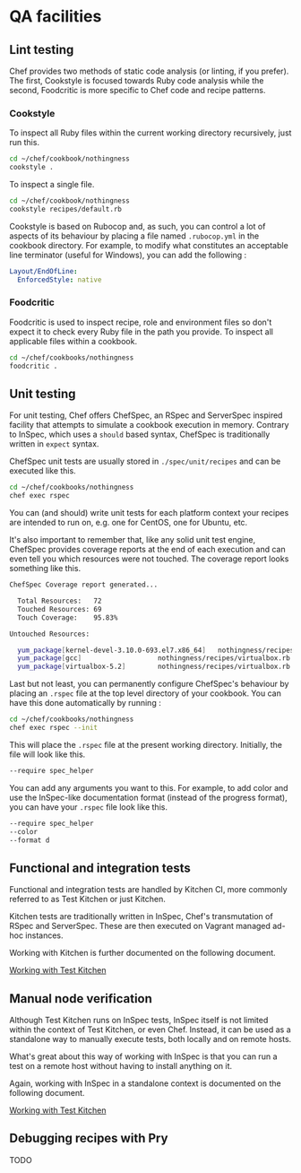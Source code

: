 # QA facilities

## Lint testing

Chef provides two methods of static code analysis (or linting, if you prefer). The first, Cookstyle is focused towards Ruby code analysis while the second, Foodcritic is more specific to Chef code and recipe patterns.

### Cookstyle

To inspect all Ruby files within the current working directory recursively, just run this.

```bash
cd ~/chef/cookbook/nothingness
cookstyle .
```

To inspect a single file.

```bash
cd ~/chef/cookbook/nothingness
cookstyle recipes/default.rb
```

Cookstyle is based on Rubocop and, as such, you can control a lot of aspects of its behaviour by placing a file named `.rubocop.yml` in the cookbook directory. For example, to modify what constitutes an acceptable line terminator (useful for Windows), you can add the following :

```yml
Layout/EndOfLine:
  EnforcedStyle: native
```

### Foodcritic

Foodcritic is used to inspect recipe, role and environment files so don't expect it to check every Ruby file in the path you provide. To inspect all applicable files within a cookbook.

```bash
cd ~/chef/cookbooks/nothingness
foodcritic .
```

## Unit testing

For unit testing, Chef offers ChefSpec, an RSpec and ServerSpec inspired facility that attempts to simulate a cookbook execution in memory. Contrary to InSpec, which uses a `should` based syntax, ChefSpec is traditionally written in `expect` syntax.

ChefSpec unit tests are usually stored in `./spec/unit/recipes` and can be executed like this.

```bash
cd ~/chef/cookbooks/nothingness
chef exec rspec
```

You can (and should) write unit tests for each platform context your recipes are intended to run on, e.g. one for CentOS, one for Ubuntu, etc.

It's also important to remember that, like any solid unit test engine, ChefSpec provides coverage reports at the end of each execution and can even tell you which resources were not touched. The coverage report looks something like this.

```bash
ChefSpec Coverage report generated...

  Total Resources:   72
  Touched Resources: 69
  Touch Coverage:    95.83%

Untouched Resources:

  yum_package[kernel-devel-3.10.0-693.el7.x86_64]   nothingness/recipes/virtualbox:11
  yum_package[gcc]                   nothingness/recipes/virtualbox.rb:11
  yum_package[virtualbox-5.2]        nothingness/recipes/virtualbox.rb:11
```

Last but not least, you can permanently configure ChefSpec's behaviour by placing an `.rspec` file at the top level directory of your cookbook. You can have this done automatically by running :

```bash
cd ~/chef/cookbooks/nothingness
chef exec rspec --init
```

This will place the `.rspec` file at the present working directory. Initially, the file will look like this.

```bash
--require spec_helper
```

You can add any arguments you want to this. For example, to add color and use the InSpec-like documentation format (instead of the progress format), you can have your `.rspec` file look like this.

```bash
--require spec_helper
--color
--format d
```

## Functional and integration tests

Functional and integration tests are handled by Kitchen CI, more commonly referred to as Test Kitchen or just Kitchen.

Kitchen tests are traditionally written in InSpec, Chef's transmutation of RSpec and ServerSpec. These are then executed on Vagrant managed ad-hoc instances.

Working with Kitchen is further documented on the following document.

[Working with Test Kitchen](/doc/working-with-test-kitchen.md)

## Manual node verification

Although Test Kitchen runs on InSpec tests, InSpec itself is not limited within the context of Test Kitchen, or even Chef. Instead, it can be used as a standalone way to manually execute tests, both locally and on remote hosts.

What's great about this way of working with InSpec is that you can run a test on a remote host without having to install anything on it.

Again, working with InSpec in a standalone context is documented on the following document.

[Working with Test Kitchen](/doc/working-with-test-kitchen.md)

## Debugging recipes with Pry

TODO
